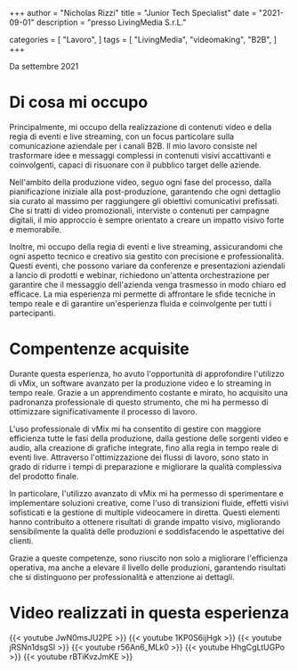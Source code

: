 +++
author = "Nicholas Rizzi"
title = "Junior Tech Specialist"
date = "2021-09-01"
description = "presso LivingMedia S.r.L."

categories = [
    "Lavoro",
]
tags = [
    "LivingMedia",
    "videomaking",
    "B2B",
]
+++

Da settembre 2021

# Di cosa mi occupo

Principalmente, mi occupo della realizzazione di contenuti video e della regia di eventi e live streaming, con un focus particolare sulla comunicazione aziendale per i canali B2B. Il mio lavoro consiste nel trasformare idee e messaggi complessi in contenuti visivi accattivanti e coinvolgenti, capaci di risuonare con il pubblico target delle aziende.

Nell'ambito della produzione video, seguo ogni fase del processo, dalla pianificazione iniziale alla post-produzione, garantendo che ogni dettaglio sia curato al massimo per raggiungere gli obiettivi comunicativi prefissati. Che si tratti di video promozionali, interviste o contenuti per campagne digitali, il mio approccio è sempre orientato a creare un impatto visivo forte e memorabile.

Inoltre, mi occupo della regia di eventi e live streaming, assicurandomi che ogni aspetto tecnico e creativo sia gestito con precisione e professionalità. Questi eventi, che possono variare da conferenze e presentazioni aziendali a lancio di prodotti e webinar, richiedono un'attenta orchestrazione per garantire che il messaggio dell'azienda venga trasmesso in modo chiaro ed efficace. La mia esperienza mi permette di affrontare le sfide tecniche in tempo reale e di garantire un'esperienza fluida e coinvolgente per tutti i partecipanti.

# Compentenze acquisite
Durante questa esperienza, ho avuto l'opportunità di approfondire l'utilizzo di vMix, un software avanzato per la produzione video e lo streaming in tempo reale. Grazie a un apprendimento costante e mirato, ho acquisito una padronanza professionale di questo strumento, che mi ha permesso di ottimizzare significativamente il processo di lavoro.

L'uso professionale di vMix mi ha consentito di gestire con maggiore efficienza tutte le fasi della produzione, dalla gestione delle sorgenti video e audio, alla creazione di grafiche integrate, fino alla regia in tempo reale di eventi live. Attraverso l'ottimizzazione dei flussi di lavoro, sono stato in grado di ridurre i tempi di preparazione e migliorare la qualità complessiva del prodotto finale.

In particolare, l'utilizzo avanzato di vMix mi ha permesso di sperimentare e implementare soluzioni creative, come l'uso di transizioni fluide, effetti visivi sofisticati e la gestione di multiple videocamere in diretta. Questi elementi hanno contribuito a ottenere risultati di grande impatto visivo, migliorando sensibilmente la qualità delle produzioni e soddisfacendo le aspettative dei clienti.

Grazie a queste competenze, sono riuscito non solo a migliorare l'efficienza operativa, ma anche a elevare il livello delle produzioni, garantendo risultati che si distinguono per professionalità e attenzione ai dettagli.

# Video realizzati in questa esperienza
{{< youtube JwN0msJU2PE >}}
{{< youtube 1KP0S6ijHgk >}}
{{< youtube jRSNn1dsgSI >}}
{{< youtube r56An6_MLk0 >}}
{{< youtube HhgCgLtUGPo >}}
{{< youtube rBTiKvzJmKE >}}